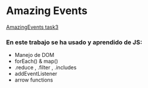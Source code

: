 # Amazing Events
[AmazingEvents task3](https://joacogambra.github.io/AmazingEvents-task3/)
### En este trabajo se ha usado y aprendido de JS:
* Manejo de DOM
* forEach() & map()
* .reduce , .filter , .includes
* addEventListener
* arrow functions

